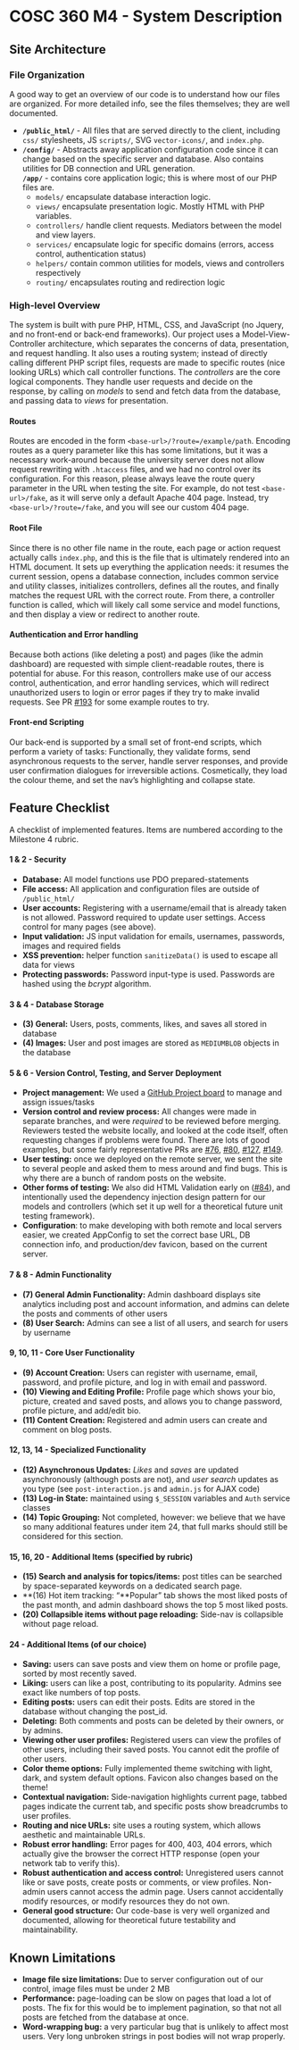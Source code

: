 # **COSC 360 M4 \- System Description**

## **Site Architecture**

### **File Organization**

A good way to get an overview of our code is to understand how our files are organized. For more detailed info, see the files themselves; they are well documented.

- **`/public_html/`** - All files that are served directly to the client, including `css/` stylesheets, JS `scripts/`, SVG `vector-icons/`, and `index.php`. 
- **`/config/`** \- Abstracts away application configuration code since it can change based on the specific server and database. Also contains utilities for DB connection and URL generation.  
**`/app/`** \- contains core application logic; this is where most of our PHP files are.  
  - `models/` encapsulate database interaction logic.   
  - `views/` encapsulate presentation logic. Mostly HTML with PHP variables.  
  - `controllers/` handle client requests. Mediators between the model and view layers.  
  - `services/` encapsulate logic for specific domains (errors, access control, authentication status)  
  - `helpers/` contain common utilities for models, views and controllers respectively  
  - `routing/` encapsulates routing and redirection logic

### **High-level Overview**

The system is built with pure PHP, HTML, CSS, and JavaScript (no Jquery, and no front-end or back-end frameworks). Our project uses a Model-View-Controller architecture, which separates the concerns of data, presentation, and request handling. It also uses a routing system; instead of directly calling different PHP script files, requests are made to specific routes (nice looking URLs) which call controller functions. The *controllers* are the core logical components. They handle user requests and decide on the response, by calling on *models* to send and fetch data from the database, and passing data to *views* for presentation. 

#### **Routes**

Routes are encoded in the form `<base-url>/?route=/example/path`. Encoding routes as a query parameter like this has some limitations, but it was a necessary work-around because the university server does not allow request rewriting with `.htaccess` files, and we had no control over its configuration. For this reason, please always leave the route query parameter in the URL when testing the site. For example, do not test `<base-url>/fake`, as it will serve only a default Apache 404 page. Instead, try `<base-url>/?route=/fake`, and you will see our custom 404 page.

#### **Root File**

Since there is no other file name in the route, each page or action request actually calls `index.php`, and this is the file that is ultimately rendered into an HTML document. It sets up everything the application needs: it resumes the current session, opens a database connection, includes common service and utility classes, initializes controllers, defines all the routes, and finally matches the request URL with the correct route. From there, a controller function is called, which will likely call some service and model functions, and then display a view or redirect to another route.

#### **Authentication and Error handling**

Because both actions (like deleting a post) and pages (like the admin dashboard) are requested with simple client-readable routes, there is potential for abuse. For this reason, controllers make use of our access control, authentication, and error handling services, which will redirect unauthorized users to login or error pages if they try to make invalid requests. See PR [\#193](https://github.com/iansteyn/cosc-360-project/pull/193) for some example routes to try.

#### **Front-end Scripting**

Our back-end is supported by a small set of front-end scripts, which perform a variety of tasks: Functionally, they validate forms, send asynchronous requests to the server, handle server responses, and provide user confirmation dialogues for irreversible actions. Cosmetically, they load the colour theme, and set the nav’s highlighting and collapse state.

## **Feature Checklist**

A checklist of implemented features. Items are numbered according to the Milestone 4 rubric.

#### **1 & 2 \- Security**

* **Database:** All model functions use PDO prepared-statements  
* **File access:** All application and configuration files are outside of `/public_html/`  
* **User accounts:** Registering with a username/email that is already taken is not allowed. Password required to update user settings. Access control for many pages (see above).  
* **Input validation:** JS input validation for emails, usernames, passwords, images and required fields  
* **XSS prevention:** helper function `sanitizeData()` is used to escape all data for views  
* **Protecting passwords:** Password input-type is used. Passwords are hashed using the *bcrypt* algorithm.

#### **3 & 4 \- Database Storage**

* **(3) General:** Users, posts, comments, likes, and saves all stored in database  
* **(4) Images:** User and post images are stored as `MEDIUMBLOB` objects in the database

#### **5 & 6 \- Version Control, Testing, and Server Deployment**

* **Project management:** We used a [GitHub Project board](https://github.com/users/iansteyn/projects/7) to manage and assign issues/tasks  
* **Version control and review process:** All changes were made in separate branches, and were *required* to be reviewed before merging. Reviewers tested the website locally, and looked at the code itself, often requesting changes if problems were found. There are lots of good examples, but some fairly representative PRs are [\#76](https://github.com/iansteyn/cosc-360-project/pull/76), [\#80](https://github.com/iansteyn/cosc-360-project/pull/80), [\#127](https://github.com/iansteyn/cosc-360-project/pull/127), [\#149](https://github.com/iansteyn/cosc-360-project/pull/149).  
* **User testing:** once we deployed on the remote server, we sent the site to several people and asked them to mess around and find bugs. This is why there are a bunch of random posts on the website.  
* **Other forms of testing:** We also did HTML Validation early on ([\#84](https://github.com/iansteyn/cosc-360-project/pull/84)), and intentionally used the dependency injection design pattern for our models and controllers (which set it up well for a theoretical future unit testing framework).  
* **Configuration**: to make developing with both remote and local servers easier, we created AppConfig to set the correct base URL, DB connection info, and production/dev favicon, based on the current server.

#### **7 & 8 \- Admin Functionality**

* **(7) General Admin Functionality:** Admin dashboard displays site analytics including post and account information, and admins can delete the posts and comments of other users  
* **(8) User Search:** Admins can see a list of all users, and search for users by username

#### **9, 10, 11 \- Core User Functionality**

* **(9) Account Creation:** Users can register with username, email, password, and profile picture, and log in with email and password.  
* **(10) Viewing and Editing Profile:** Profile page which shows your bio, picture, created and saved posts, and allows you to change password, profile picture, and add/edit bio.   
* **(11) Content Creation:** Registered and admin users can create and comment on blog posts.

#### **12, 13, 14 \- Specialized Functionality**

* **(12) Asynchronous Updates:** *Likes* and *saves* are updated asynchronously (although posts are not), and *user search* updates as you type (see `post-interaction.js` and `admin.js` for AJAX code)  
* **(13) Log-in State:** maintained using `$_SESSION` variables and `Auth` service classes  
* **(14) Topic Grouping:** Not completed, however: we believe that we have so many additional features under item 24, that full marks should still be considered for this section.

#### **15, 16, 20 \- Additional Items (specified by rubric)**

* **(15) Search and analysis for topics/items:** post titles can be searched by space-separated keywords on a dedicated search page.  
* **(16) Hot item tracking: “**Popular” tab shows the most liked posts of the past month, and admin dashboard shows the top 5 most liked posts.  
* **(20) Collapsible items without page reloading:** Side-nav is collapsible without page reload.

#### **24 \- Additional Items (of our choice)**

* **Saving:** users can save posts and view them on home or profile page, sorted by most recently saved.   
* **Liking:** users can like a post, contributing to its popularity. Admins see exact like numbers of top posts.  
* **Editing posts:** users can edit their posts. Edits are stored in the database without changing the post\_id.  
* **Deleting:** Both comments and posts can be deleted by their owners, or by admins.   
* **Viewing other user profiles:** Registered users can view the profiles of other users, including their saved posts. You cannot edit the profile of other users.  
* **Color theme options:** Fully implemented theme switching with light, dark, and system default options. Favicon also changes based on the theme\!  
* **Contextual navigation:** Side-navigation highlights current page, tabbed pages indicate the current tab, and specific posts show breadcrumbs to user profiles.  
* **Routing and nice URLs:** site uses a routing system, which allows aesthetic and maintainable URLs.  
* **Robust error handling:** Error pages for 400, 403, 404 errors, which actually give the browser the correct HTTP response (open your network tab to verify this).  
* **Robust authentication and access control:** Unregistered users cannot like or save posts, create posts or comments, or view profiles. Non-admin users cannot access the admin page. Users cannot accidentally modify resources, or modify resources they do not own.  
* **General good structure:** Our code-base is very well organized and documented, allowing for theoretical future testability and maintainability.

## **Known Limitations**

* **Image file size limitations:** Due to server configuration out of our control, image files must be under 2 MB  
* **Performance:** page-loading can be slow on pages that load a lot of posts. The fix for this would be to implement pagination, so that not all posts are fetched from the database at once.  
* **Word-wrapping bug:** a very particular bug that is unlikely to affect most users. Very long unbroken strings in post bodies will not wrap properly.